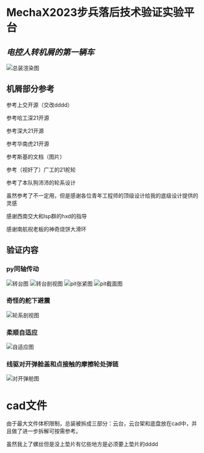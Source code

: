 # MechaX2023步兵**落后技术**验证实验平台
 
## *电控人转机屑的第一辆车*

![总装渲染图](/cad/总什么总装v25.jpg "总装渲染图")

## 机屑部分参考

参考上交开源（交改dddd）

参考哈工深21开源

参考深大21开源

参考华南虎21开源

参考斯基的文档（图片）

参考（视奸了）广工的21舵轮

参考了本队狗沛沛的轮系设计

虽然参考了不一定用，但是感谢各位青年工程师的顶级设计给我的底级设计提供的灵感

感谢西南交大和lsp群的hxd的指导

感谢南航祝老板的神奇烧饼大滑环


## 验证内容

### py同轴传动

![转台图](/cad/py转台/转台俯视图.jpg "转台图")
![转台剖视图](/cad/py转台/同轴截面.jpg "转台渲染图")
![pit张紧图](/cad/云台架/pit张紧.jpg "pit张紧图")
![pit截面图](/cad/云台架/pit截面.jpg "pit截面图")

### 奇怪的舵下避震

![轮系剖视图](/cad/轮组/轮系截面.jpg "轮系截面图")

### 柔顺自适应

![自适应图](/cad/轮组/自适应结构.jpg "自适应图")

### 线驱对开弹舱盖和点接触的摩擦轮处弹链

![对开弹舱图](/cad/发射/拉线对开舱盖.jpg "拉线对开弹舱")

# cad文件
由于最大文件体积限制，总装被拆成三部分：云台，云台架和底盘放在cad中，并且做了进一步拆解可按需参考。

虽然我上了螺丝但是没上垫片有亿些地方是必须要上垫片的dddd
